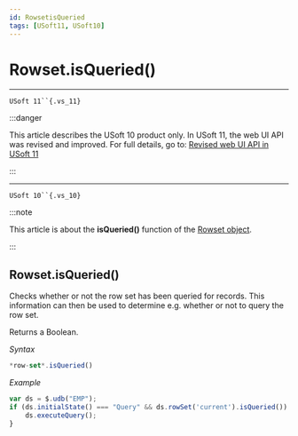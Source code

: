 ```yaml
---
id: RowsetisQueried
tags: [USoft11, USoft10]
---
```

# Rowset.isQueried()



----

`USoft 11``{.vs_11}`


:::danger

This article describes the USoft 10 product only.
In USoft 11, the web UI API was revised and improved. For full details, go to:
[Revised web UI API in USoft 11](/Web_and_app_UIs/UDB_udb/Revised_web_UI_API_in_USoft_11.md)

:::

----

`USoft 10``{.vs_10}`


:::note

This article is about the **isQueried()** function of the [Rowset object](/Web_and_app_UIs/UDB_Rowset/UDB_Rowset_object.md).

:::

## **Rowset.isQueried()**

Checks whether or not the row set has been queried for records. This information can then be used to determine e.g. whether or not to query the row set.

Returns a Boolean.

*Syntax*

```js
*row-set*.isQueried()
```

*Example*

```js
var ds = $.udb("EMP");
if (ds.initialState() === "Query" && ds.rowSet('current').isQueried()) {
    ds.executeQuery();
}
```

 